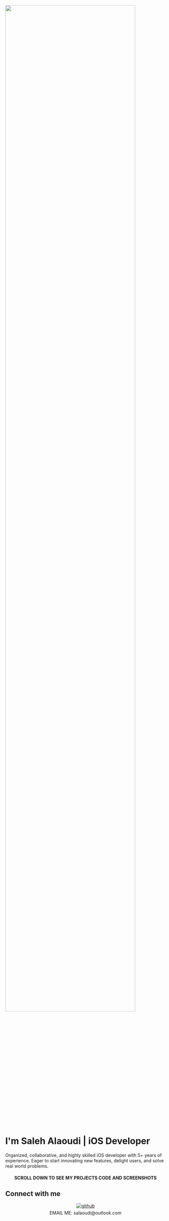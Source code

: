 


  



  

 <img src="https://rishavanand.github.io/static/images/greetings.gif" align="center" style="width: 90%" /> 
 
 
     
    
     
  <h1>I'm Saleh Alaoudi | iOS Developer</h1>  
       
   
Organized, collaborative, and highly skilled iOS developer with 5+ years of  
experience. Eager to start innovating new features, delight users,
and solve real world problems.
         

  
<h4 align= "center"> SCROLL DOWN TO SEE MY PROJECTS CODE AND SCREENSHOTS </h4>  




## Connect with me  
<div align="center">
<a href="https://github.com/salaoudi" target="_blank">
<img src=https://img.shields.io/badge/github-%2324292e.svg?&style=for-the-badge&logo=github&logoColor=white alt=github style="margin-bottom: 5px;" />
</a>  
</div>  
 <div align="center">
  EMAIL ME: salaoudi@outlook.com
</div>


